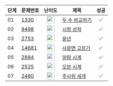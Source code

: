 | **단계** | **문제번호** | **난이도** | **제목** | **성공** |
|--------|----------|:---------:|--------|:--------:|
| 01     | [1330](https://www.acmicpc.net/problem/1330) | <img src="../../images/브5.svg" alt="브5" width="25"/> | [두 수 비교하기](./02_solution/01_1330.md) | ✅ |
| 02     | [9498](https://www.acmicpc.net/problem/9498) | <img src="../../images/브5.svg" alt="브5" width="25"/> | [시험 성적](./02_solution/02_9498.md) | ✅ |
| 03     | [2753](https://www.acmicpc.net/problem/2753) | <img src="../../images/브5.svg" alt="브5" width="25"/> | [윤년](./02_solution/03_2753.md) | ✅ |
| 04     | [14681](https://www.acmicpc.net/problem/14681) | <img src="../../images/브5.svg" alt="브5" width="25"/> | [사분면 고르기](./02_solution/04_14681.md) | ✅ |
| 05     | [2884](https://www.acmicpc.net/problem/2884) | <img src="../../images/브3.svg" alt="브3" width="25"/> | [알람 시계](./02_solution/05_2884.md) | ✅ |
| 06     | [2525](https://www.acmicpc.net/problem/2525) | <img src="../../images/브3.svg" alt="브3" width="25"/> | [오븐 시계](./02_solution/06_2525.md) | ✅ |
| 07     | [2480](https://www.acmicpc.net/problem/2480) | <img src="../../images/브4.svg" alt="브4" width="25"/> | [주사위 세개](./02_solution/07_2480.md) | ✅ |
